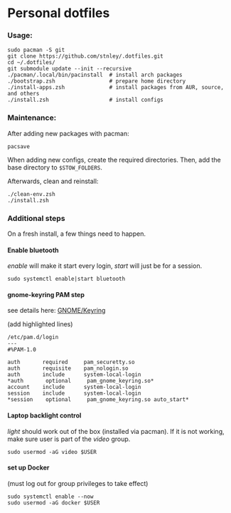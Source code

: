 # Personal dotfiles

### Usage:
```
sudo pacman -S git
git clone https://github.com/stnley/.dotfiles.git
cd ~/.dotfiles/
git submodule update --init --recursive
./pacman/.local/bin/pacinstall  # install arch packages
./bootstrap.zsh                 # prepare home directory
./install-apps.zsh              # install packages from AUR, source, and others
./install.zsh                   # install configs
```

### Maintenance:
After adding new packages with pacman:
```
pacsave
```

When adding new configs, create the required directories. Then, add the base directory to `$STOW_FOLDERS`.

Afterwards, clean and reinstall:
```
./clean-env.zsh
./install.zsh
```

### Additional steps
On a fresh install, a few things need to happen.

#### Enable bluetooth
*enable* will make it start every login, *start* will just be for a session.
```
sudo systemctl enable|start bluetooth
```

#### gnome-keyring PAM step
see details here: [GNOME/Keyring](https://wiki.archlinux.org/title/GNOME/Keyring#PAM_step)

(add highlighted lines)
```
/etc/pam.d/login
---
#%PAM-1.0

auth       required     pam_securetty.so
auth       requisite    pam_nologin.so
auth       include      system-local-login
*auth       optional     pam_gnome_keyring.so*
account    include      system-local-login
session    include      system-local-login
*session    optional     pam_gnome_keyring.so auto_start*
```

#### Laptop backlight control
*light* should work out of the box (installed via pacman). If it is not working,
make sure user is part of the *video* group.
```
sudo usermod -aG video $USER
```

#### set up Docker
(must log out for group privileges to take effect)
```
sudo systemctl enable --now
sudo usermod -aG docker $USER
```
